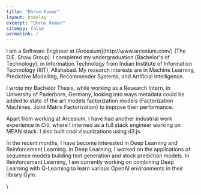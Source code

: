 ```yaml
---
title: "Dhruv Kumar"
layout: homelay
excerpt: "Dhruv Kumar"
sitemap: false
permalink: /
---
```


<p>I am a Software Engineer at [Arcesium](http://www.arcesium.com/) (The D.E. Shaw Group).
I completed my undergraduation (Bachelor's of Technology), in Information Technology from Indian Institute of Information Technology (IIIT), Allahabad. My research interests are in Machine Learning, Predictive Modelling, Recommender Systems, and Artificial Intelligence.</p>
<p>I wrote my Bachelor Thesis, while working as a Research Intern, in University of Paderborn, Germany, looking into ways metadata could be added to state of the art models factorization models (Factorization Machines, Joint Matrix Factorization) to improve their performance.</p>
<p>Apart from working at Arcesium, I have had another industrial work experience in Citi, where I interned as a full stack engineer working on MEAN stack. I also built cool visualizations using d3.js.</p>
<p>In the recent months, I have become interested in Deep Learning and Reinforcement Learning. In Deep Learning, I worked on the applications of sequence models building text generation and stock prediction models. In Reinforcement Learning, I am currently working on combining Deep Learning with Q-Learning to learn various OpenAI environments in their library Gym.</p>\